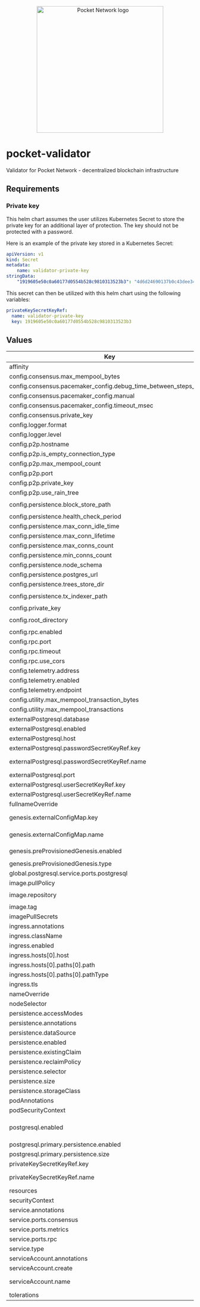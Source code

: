 <div align="center">
  <a href="https://www.pokt.network">
    <img src="https://user-images.githubusercontent.com/2219004/151564884-212c0e40-3bfa-412e-a341-edb54b5f1498.jpeg" alt="Pocket Network logo" width="340"/>
  </a>
</div>

# pocket-validator

Validator for Pocket Network - decentralized blockchain infrastructure

## Requirements

### Private key

This helm chart assumes the user utilizes Kubernetes Secret to store the private key for an additional layer of protection. The key should not be protected with a password.

Here is an example of the private key stored in a Kubernetes Secret:

```yaml
apiVersion: v1
kind: Secret
metadata:
    name: validator-private-key
stringData:
    "1919605e50c0a60177d0554b528c9810313523b3": "4d6d24690137b0c43dee3490cafa4ca49cc1c4facdd1a73be1255a5b752223dc2b7672ea2493dcdd0efc6c6caf1073c4f3ff8508c686031e2d1244c02f0b900d"
```

This secret can then be utilized with this helm chart using the following variables:

```yaml
privateKeySecretKeyRef:
  name: validator-private-key
  key: 1919605e50c0a60177d0554b528c9810313523b3
```

## Values

| Key | Type | Default | Description |
|-----|------|---------|-------------|
| affinity | object | `{}` |  |
| config.consensus.max_mempool_bytes | int | `500000000` |  |
| config.consensus.pacemaker_config.debug_time_between_steps_msec | int | `1000` |  |
| config.consensus.pacemaker_config.manual | bool | `true` |  |
| config.consensus.pacemaker_config.timeout_msec | int | `10000` |  |
| config.consensus.private_key | string | `""` |  |
| config.logger.format | string | `"json"` |  |
| config.logger.level | string | `"debug"` |  |
| config.p2p.hostname | string | `""` |  |
| config.p2p.is_empty_connection_type | bool | `false` |  |
| config.p2p.max_mempool_count | int | `100000` |  |
| config.p2p.port | int | `42069` |  |
| config.p2p.private_key | string | `""` |  |
| config.p2p.use_rain_tree | bool | `true` |  |
| config.persistence.block_store_path | string | `"/pocket/validator/block-store"` |  |
| config.persistence.health_check_period | string | `"30s"` |  |
| config.persistence.max_conn_idle_time | string | `"1m"` |  |
| config.persistence.max_conn_lifetime | string | `"5m"` |  |
| config.persistence.max_conns_count | int | `50` |  |
| config.persistence.min_conns_count | int | `1` |  |
| config.persistence.node_schema | string | `"validator"` |  |
| config.persistence.postgres_url | string | `""` |  |
| config.persistence.trees_store_dir | string | `"/pocket/validator/trees"` |  |
| config.persistence.tx_indexer_path | string | `"/pocket/validator/tx-indexer"` |  |
| config.private_key | string | `""` |  |
| config.root_directory | string | `"/go/src/github.com/pocket-network"` |  |
| config.rpc.enabled | bool | `true` |  |
| config.rpc.port | string | `"50832"` |  |
| config.rpc.timeout | int | `30000` |  |
| config.rpc.use_cors | bool | `false` |  |
| config.telemetry.address | string | `"0.0.0.0:9000"` |  |
| config.telemetry.enabled | bool | `true` |  |
| config.telemetry.endpoint | string | `"/metrics"` |  |
| config.utility.max_mempool_transaction_bytes | int | `1073741824` |  |
| config.utility.max_mempool_transactions | int | `9000` |  |
| externalPostgresql.database | string | `""` | name of the external database |
| externalPostgresql.enabled | bool | `false` | use external postgres database |
| externalPostgresql.host | string | `""` | host of the external database |
| externalPostgresql.passwordSecretKeyRef.key | string | `""` | key in the Secret that contains the database password |
| externalPostgresql.passwordSecretKeyRef.name | string | `""` | name of the Secret in the same namespace that contains the database password |
| externalPostgresql.port | int | `5432` | port of the external database |
| externalPostgresql.userSecretKeyRef.key | string | `""` | key in the Secret that contains the database user |
| externalPostgresql.userSecretKeyRef.name | string | `""` | name of the Secret in the same namespace that contains the database user |
| fullnameOverride | string | `""` |  |
| genesis.externalConfigMap.key | string | `""` | Key in the ConfigMap that contains the genesis file, only used if `genesis.preProvisionedGenesis.enabled` is false |
| genesis.externalConfigMap.name | string | `""` | Name of the ConfigMap that contains the genesis file, only used if `genesis.preProvisionedGenesis.enabled` is false |
| genesis.preProvisionedGenesis.enabled | bool | `true` | Use genesis file supplied by the Helm chart, of false refer to `genesis.externalConfigMap` |
| genesis.preProvisionedGenesis.type | string | `"devnet"` | Type of the genesis file to use, can be `devnet`, `testnet`, `mainnet` |
| global.postgresql.service.ports.postgresql | string | `"5432"` |  |
| image.pullPolicy | string | `"IfNotPresent"` | image pull policy |
| image.repository | string | `"ghcr.io/pokt-network/pocket-v1"` | image repository |
| image.tag | string | `"latest"` | image tag |
| imagePullSecrets | list | `[]` | image pull secrets |
| ingress.annotations | object | `{}` |  |
| ingress.className | string | `""` |  |
| ingress.enabled | bool | `false` | enable ingress for RPC port |
| ingress.hosts[0].host | string | `"chart-example.local"` |  |
| ingress.hosts[0].paths[0].path | string | `"/"` |  |
| ingress.hosts[0].paths[0].pathType | string | `"ImplementationSpecific"` |  |
| ingress.tls | list | `[]` |  |
| nameOverride | string | `""` |  |
| nodeSelector | object | `{}` |  |
| persistence.accessModes | list | `["ReadWriteOnce"]` | persistent Volume Access Modes |
| persistence.annotations | object | `{}` | annotations of the persistent volume claim |
| persistence.dataSource | object | `{}` | custom data source of the persistent volume claim |
| persistence.enabled | bool | `true` | enable persistent volume claim |
| persistence.existingClaim | string | `""` | name of an existing PVC to use for persistence |
| persistence.reclaimPolicy | string | `"Delete"` | persistent volume reclaim policy |
| persistence.selector | object | `{}` | selector to match an existing Persistent Volume |
| persistence.size | string | `"8Gi"` | size of the persistent volume claim |
| persistence.storageClass | string | `""` | storage class of the persistent volume claim |
| podAnnotations | object | `{}` | pod annotations |
| podSecurityContext | object | `{}` |  |
| postgresql.enabled | bool | `true` | deploy postgresql database automatically. Refer to https://github.com/bitnami/charts/blob/main/bitnami/postgresql/values.yaml for additional options. |
| postgresql.primary.persistence.enabled | bool | `false` | enable persistent volume claim for PostgreSQL |
| postgresql.primary.persistence.size | string | `"8Gi"` | size of the persistent volume claim for PostgreSQL |
| privateKeySecretKeyRef.key | string | `""` | REQUIRED. Key in the Secret that contains the private key of the node |
| privateKeySecretKeyRef.name | string | `""` | REQUIRED. Name of the Secret in the same namespace that contains the private key of the node |
| resources | object | `{}` | resources limits and requests |
| securityContext | object | `{}` |  |
| service.annotations | object | `{}` | service annotations |
| service.ports.consensus | int | `42069` | consensus port of the node |
| service.ports.metrics | int | `9000` | OpenTelemetry metrics port of the node |
| service.ports.rpc | int | `50832` | rpc port of the node |
| service.type | string | `"ClusterIP"` | service type |
| serviceAccount.annotations | object | `{}` | Annotations to add to the service account |
| serviceAccount.create | bool | `true` | Specifies whether a service account should be created |
| serviceAccount.name | string | `""` | The name of the service account to use. If not set and create is true, a name is generated using the fullname template |
| tolerations | list | `[]` |  |
